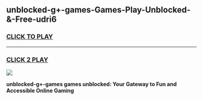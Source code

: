 
## unblocked-g+-games-Games-Play-Unblocked-&-Free-udri6
<h3>
<a href="https://premium76.site?title=unblocked-g+-games&ref=24A">CLICK TO PLAY</a></h3>
<hr>

<h3>
<a href="https://premium76.site?title=unblocked-g+-games&ref=24A">CLICK 2 PLAY</a>
  
</h3>

<a href="https://premium76.site?title=unblocked-g+-games&ref=24A"><img src="https://clearcache.store/games.png"></a>


**unblocked-g+-games games unblocked: Your Gateway to Fun and Accessible Online Gaming**
